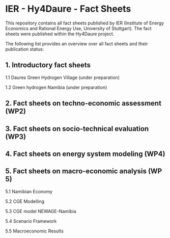 # IER - Hy4Daure - Fact Sheets
This repository contains all fact sheets published by IER (Institute of Energy Economics and Rational Energy Use, University of Stuttgart).
The fact sheets were published within the Hy4Daure project.

The following list provides an overview over all fact sheets and their publication status:

## 1.  Introductory fact sheets

1.1  Daures Green Hydrogen Village (under preparation)

1.2  Green hydrogen Namibia (under preparation)

## 2.  Fact sheets on techno-economic assessment (WP2)
 
## 3.  Fact sheets on socio-technical evaluation (WP3)
 
## 4.  Fact sheets on energy system modeling (WP4)

## 5.  Fact sheets on macro-economic analysis (WP 5)

5.1 Namibian Economy 

5.2 CGE Modelling

5.3 CGE model NEWAGE-Namibia

5.4 Scenario Framework

5.5 Macroeconomic Results
